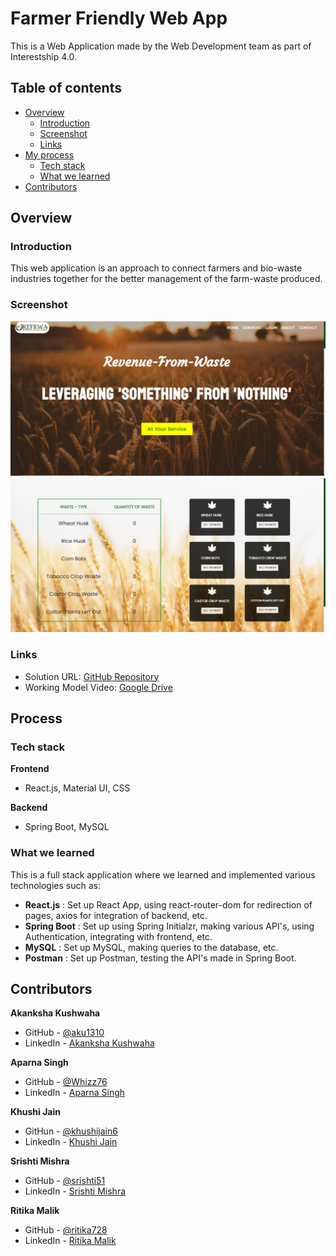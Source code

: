 # Farmer Friendly Web App

This is a Web Application made by the Web Development team as part of Interestship 4.0.

## Table of contents

- [Overview](#overview)
  - [Introduction](#introduction)
  - [Screenshot](#screenshot)
  - [Links](#links)
- [My process](#my-process)
  - [Tech stack](#tech-stack)
  - [What we learned](#what-we-learned)
- [Contributors](#contributors)

## Overview

### Introduction

This web application is an approach to connect farmers and bio-waste industries together for the better management of the farm-waste produced.

### Screenshot


![Landing Page](./screenshots/landing-page.PNG)
![Dashboard](./screenshots/dashboard.PNG)

### Links

- Solution URL: [GitHub Repository](https://github.com/aku1310/article-preview-component-master)
- Working Model Video: [Google Drive](https://drive.google.com/file/d/1d82kZHsU2dq2smIKFHGDxAoM0J_m5hOO/view)

## Process

### Tech stack

**Frontend**
- React.js, Material UI, CSS

**Backend**
- Spring Boot, MySQL

### What we learned

This is a full stack application where we learned and implemented various technologies such as:

- **React.js** : Set up React App, using react-router-dom for redirection of pages, axios for integration of backend, etc.
- **Spring Boot** : Set up using Spring Initialzr, making various API's, using Authentication, integrating with frontend, etc.
- **MySQL** : Set up MySQL, making queries to the database, etc.
- **Postman** : Set up Postman, testing the API's made in Spring Boot.

## Contributors

**Akanksha Kushwaha**
- GitHub - [@aku1310](https://github.com/aku1310)
- LinkedIn - [Akanksha Kushwaha](https://www.linkedin.com/in/akankshakushwaha/)

**Aparna Singh**
- GitHub - [@Whizz76](https://github.com/Whizz76)
- LinkedIn - [Aparna Singh](https://www.linkedin.com/in/aparna-singh-bb07a7224)

**Khushi Jain**
- GitHun - [@khushijain6](https://github.com/khushijain6)
- LinkedIn - [Khushi Jain](https://www.linkedin.com/in/khushi-jain-1a46961bb/)

**Srishti Mishra**
- GitHub - [@srishti51](https://github.com/srishti51)
- LinkedIn - [Srishti Mishra](https://www.linkedin.com/in/srishti-mishra-316ab3235/)

**Ritika Malik**
- GitHub - [@ritika728](https://github.com/ritika728)
- LinkedIn - [Ritika Malik](https://www.linkedin.com/in/ritika-malik-must/)